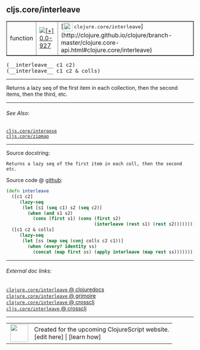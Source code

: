 ## cljs.core/interleave



 <table border="1">
<tr>
<td>function</td>
<td><a href="https://github.com/cljsinfo/cljs-api-docs/tree/0.0-927"><img valign="middle" alt="[+] 0.0-927" title="Added in 0.0-927" src="https://img.shields.io/badge/+-0.0--927-lightgrey.svg"></a> </td>
<td>
[<img height="24px" valign="middle" src="http://i.imgur.com/1GjPKvB.png"> <samp>clojure.core/interleave</samp>](http://clojure.github.io/clojure/branch-master/clojure.core-api.html#clojure.core/interleave)
</td>
</tr>
</table>


 <samp>
(__interleave__ c1 c2)<br>
</samp>
 <samp>
(__interleave__ c1 c2 & colls)<br>
</samp>

---

Returns a lazy seq of the first item in each collection, then the second items,
then the third, etc.

---


###### See Also:

[`cljs.core/interpose`](cljs.core_interpose.md)<br>
[`cljs.core/zipmap`](cljs.core_zipmap.md)<br>

---


Source docstring:

```
Returns a lazy seq of the first item in each coll, then the second etc.
```


Source code @ [github](https://github.com/clojure/clojurescript/blob/r2511/src/cljs/cljs/core.cljs#L3832-L3844):

```clj
(defn interleave
  ([c1 c2]
     (lazy-seq
      (let [s1 (seq c1) s2 (seq c2)]
        (when (and s1 s2)
          (cons (first s1) (cons (first s2)
                                 (interleave (rest s1) (rest s2))))))))
  ([c1 c2 & colls]
     (lazy-seq
      (let [ss (map seq (conj colls c2 c1))]
        (when (every? identity ss)
          (concat (map first ss) (apply interleave (map rest ss))))))))
```

<!--
Repo - tag - source tree - lines:

 <pre>
clojurescript @ r2511
└── src
    └── cljs
        └── cljs
            └── <ins>[core.cljs:3832-3844](https://github.com/clojure/clojurescript/blob/r2511/src/cljs/cljs/core.cljs#L3832-L3844)</ins>
</pre>

-->

---



###### External doc links:

[`clojure.core/interleave` @ clojuredocs](http://clojuredocs.org/clojure.core/interleave)<br>
[`clojure.core/interleave` @ grimoire](http://conj.io/store/v1/org.clojure/clojure/1.7.0-beta3/clj/clojure.core/interleave/)<br>
[`clojure.core/interleave` @ crossclj](http://crossclj.info/fun/clojure.core/interleave.html)<br>
[`cljs.core/interleave` @ crossclj](http://crossclj.info/fun/cljs.core.cljs/interleave.html)<br>

---

 <table>
<tr><td>
<img valign="middle" align="right" width="48px" src="http://i.imgur.com/Hi20huC.png">
</td><td>
Created for the upcoming ClojureScript website.<br>
[edit here] | [learn how]
</td></tr></table>

[edit here]:https://github.com/cljsinfo/cljs-api-docs/blob/master/cljsdoc/cljs.core_interleave.cljsdoc
[learn how]:https://github.com/cljsinfo/cljs-api-docs/wiki/cljsdoc-files

<!--

This information was too distracting to show to readers, but I'll leave it
commented here since it is helpful to:

- pretty-print the data used to generate this document
- and show how to retrieve that data



The API data for this symbol:

```clj
{:description "Returns a lazy seq of the first item in each collection, then the second items,\nthen the third, etc.",
 :ns "cljs.core",
 :name "interleave",
 :signature ["[c1 c2]" "[c1 c2 & colls]"],
 :history [["+" "0.0-927"]],
 :type "function",
 :related ["cljs.core/interpose" "cljs.core/zipmap"],
 :full-name-encode "cljs.core_interleave",
 :source {:code "(defn interleave\n  ([c1 c2]\n     (lazy-seq\n      (let [s1 (seq c1) s2 (seq c2)]\n        (when (and s1 s2)\n          (cons (first s1) (cons (first s2)\n                                 (interleave (rest s1) (rest s2))))))))\n  ([c1 c2 & colls]\n     (lazy-seq\n      (let [ss (map seq (conj colls c2 c1))]\n        (when (every? identity ss)\n          (concat (map first ss) (apply interleave (map rest ss))))))))",
          :title "Source code",
          :repo "clojurescript",
          :tag "r2511",
          :filename "src/cljs/cljs/core.cljs",
          :lines [3832 3844]},
 :full-name "cljs.core/interleave",
 :clj-symbol "clojure.core/interleave",
 :docstring "Returns a lazy seq of the first item in each coll, then the second etc."}

```

Retrieve the API data for this symbol:

```clj
;; from Clojure REPL
(require '[clojure.edn :as edn])
(-> (slurp "https://raw.githubusercontent.com/cljsinfo/cljs-api-docs/catalog/cljs-api.edn")
    (edn/read-string)
    (get-in [:symbols "cljs.core/interleave"]))
```

-->
